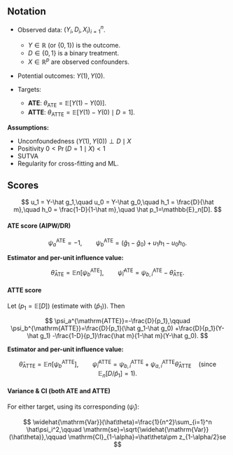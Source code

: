 ## Notation

* Observed data: $(Y_i, D_i, X_i)_{i=1}^n$.

  * $Y\in\mathbb R$ (or $\{0,1\}$) is the outcome.
  * $D\in\{0,1\}$ is a binary treatment.
  * $X\in\mathbb R^p$ are observed confounders.

* Potential outcomes: $Y(1), Y(0)$.

* Targets:

  * **ATE**: $\theta_{\mathrm{ATE}}=\mathbb E\big[Y(1)-Y(0)\big]$.
  * **ATTE**: $\theta_{\mathrm{ATTE}}=\mathbb E\big[Y(1)-Y(0)\mid D=1\big]$.

**Assumptions:**
* Unconfoundedness $(Y(1),Y(0))\perp D\mid X$
* Positivity $0<\Pr(D=1\mid X)<1$
* SUTVA
* Regularity for cross-fitting and ML.

## Scores

$$
u_1 = Y-\hat g_1,\quad
u_0 = Y-\hat g_0,\quad
h_1 = \frac{D}{\hat m},\quad
h_0 = \frac{1-D}{1-\hat m},\quad
\hat p_1=\mathbb{E}_n[D].
$$

#### ATE score (AIPW/DR)

$$
\psi_a^{\mathrm{ATE}}=-1,\qquad
\psi_b^{\mathrm{ATE}}=(\hat g_1-\hat g_0)+u_1h_1-u_0h_0.
$$

**Estimator and per-unit influence value:**

$$
\hat\theta_{\mathrm{ATE}}=\mathbb{E}n\big[\psi_b^{\mathrm{ATE}}\big],\qquad
\hat\psi_i^{\mathrm{ATE}}=\psi_{b,i}^{\mathrm{ATE}}-\hat\theta_{\mathrm{ATE}}.
$$

#### ATTE score

Let $(p_1=\mathbb{E}[D])$ (estimate with $(\hat p_1)$). Then

$$
\psi_a^{\mathrm{ATTE}}=-\frac{D}{p_1},\qquad
\psi_b^{\mathrm{ATTE}}=\frac{D}{p_1}(\hat g_1-\hat g_0)
+\frac{D}{p_1}(Y-\hat g_1)
-\frac{1-D}{p_1}\frac{\hat m}{1-\hat m}(Y-\hat g_0).
$$

**Estimator and per-unit influence value:**

$$
\hat\theta_{\mathrm{ATTE}}=\mathbb{E}n\big[\psi_b^{\mathrm{ATTE}}\big],\qquad
\hat\psi_i^{\mathrm{ATTE}}=\psi_{b,i}^{\mathrm{ATTE}}+\psi_{a,i}^{\mathrm{ATTE}}\hat\theta_{\mathrm{ATTE}}
\quad(\text{since }\mathbb{E}_n[D/\hat p_1]=1).
$$

#### Variance & CI (both ATE and ATTE)

For either target, using its corresponding $(\hat\psi_i)$:

$$
\widehat{\mathrm{Var}}(\hat\theta)=\frac{1}{n^2}\sum_{i=1}^n \hat\psi_i^2,\qquad
\mathrm{se}=\sqrt{\widehat{\mathrm{Var}}(\hat\theta)},\qquad
\mathrm{CI}_{1-\alpha}=\hat\theta\pm z_{1-\alpha/2}se
$$